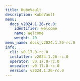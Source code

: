 ```yaml
---
title: KubeVault
description: KubeVault
menu:
  docs_v2024.1.26-rc.0:
    identifier: welcome
    name: Welcome
    weight: 10
menu_name: docs_v2024.1.26-rc.0
info:
  cli: v0.17.0-rc.0
  installer: v2024.1.26-rc.0
  operator: v0.17.0-rc.0
  unsealer: v0.17.0-rc.0
  version: v2024.1.26-rc.0
---
```


